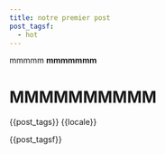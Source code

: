 ```yaml
---
title: notre premier post
post_tagsf:
  - hot
---
```

mmmmm
**mmmmmmm**

# **MMMMMMMMMM**
{{post_tags}}
{{locale}}

{{post_tagsf}}
